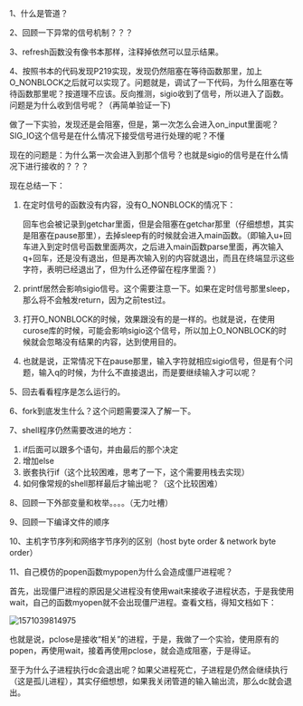 1、什么是管道？

2、回顾一下异常的信号机制？？？

3、refresh函数没有像书本那样，注释掉依然可以显示结果。

4、按照书本的代码发现P219实现，发现仍然阻塞在等待函数那里，加上O_NONBLOCK之后就可以实现了。问题就是，调试了一下代码，为什么阻塞在等待函数那里呢？按道理不应该。反向推测，sigio收到了信号，所以进入了函数。问题是为什么收到信号呢？（再简单验证一下)

做了一下实验，发现还是会阻塞，但是，第一次怎么会进入on_input里面呢？SIG_IO这个信号是在什么情况下接受信号进行处理的呢？不懂

现在的问题是：为什么第一次会进入到那个信号？也就是sigio的信号是在什么情况下进行接收的？？？

现在总结一下：

1. 在定时信号的函数没有内容，没有O_NONBLOCK的情况下：

   回车也会被记录到getchar里面，但是会阻塞在getchar那里（仔细想想，其实是阻塞在pause那里），去掉sleep有的时候就会进入main函数。（即输入u+回车进入到定时信号函数里面两次，之后进入main函数parse里面，再次输入q+回车，还是没有退出，但是再次输入别的内容就退出，而且在终端显示这些字符，表明已经退出了，但为什么还停留在程序里面？）

2. printf居然会影响sigio信号。这个需要注意一下。如果在定时信号那里sleep，那么将不会触发return，因为之前test过。

3. 打开O_NONBLOCK的时候，效果跟没有的是一样的。也就是说，在使用curose库的时候，可能会影响sigio这个信号，所以加上O_NONBLOCK的时候就会忽略没有结果的内容，达到使用目的。

4. 也就是说，正常情况下在pause那里，输入字符就相应sigio信号，但是有个问题，输入q的时候，为什么不直接退出，而是要继续输入才可以呢？

5、回去看看程序是怎么运行的。

6、fork到底发生什么？这个问题需要深入了解一下。

7、shell程序仍然需要改进的地方：

1. if后面可以跟多个语句，并由最后的那个决定
2. 增加else
3. 嵌套执行if（这个比较困难，思考了一下，这个需要用栈去实现）
4. 如何像常规的shell那样最后才输出呢？（这个比较困难）

8、回顾一下外部变量和枚举。。。。（无力吐槽）

9、回顾一下编译文件的顺序

10、主机字节序列和网络字节序列的区别（host byte order & network byte order）

11、自己模仿的popen函数mypopen为什么会造成僵尸进程呢？

首先，出现僵尸进程的原因是父进程没有使用wait来接收子进程状态，于是我使用wait，自己的函数myopen就不会出现僵尸进程。查看文档，得知文档如下：

![1571039814975](C:\Users\admin\AppData\Roaming\Typora\typora-user-images\1571039814975.png)

也就是说，pclose是接收“相关”的进程，于是，我做了一个实验，使用原有的popen，再使用wait，接着再使用pclose，就会造成阻塞，于是得证。

至于为什么子进程执行dc会退出呢？如果父进程死亡，子进程是仍然会继续执行（这是孤儿进程），其实仔细想想，如果我关闭管道的输入输出流，那么dc就会退出。